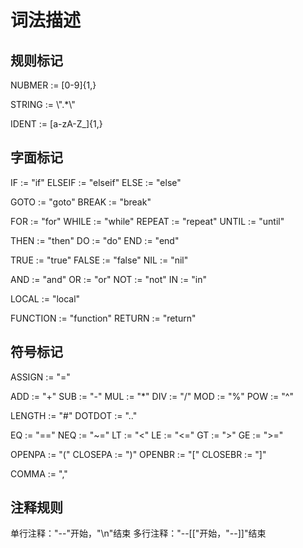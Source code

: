 # 词法描述

## 规则标记

NUBMER := [0-9]{1,}

STRING := \\\".*\\\"

IDENT := [a-zA-Z_]{1,}

## 字面标记

IF := "if"
ELSEIF := "elseif"
ELSE := "else"

GOTO := "goto"
BREAK := "break"

FOR := "for"
WHILE := "while"
REPEAT := "repeat"
UNTIL := "until"

THEN := "then"
DO := "do"
END := "end"

TRUE := "true"
FALSE := "false"
NIL := "nil"

AND := "and"
OR := "or"
NOT := "not"
IN := "in"

LOCAL := "local"

FUNCTION := "function"
RETURN := "return"

## 符号标记

ASSIGN := "="

ADD := "+"
SUB := "-"
MUL := "*"
DIV := "/"
MOD := "%"
POW := "^"

LENGTH := "#"
DOTDOT := ".."

EQ := "=="
NEQ := "~="
LT := "<"
LE := "<="
GT := ">"
GE := ">="

OPENPA := "("
CLOSEPA := ")"
OPENBR := "["
CLOSEBR := "]"

COMMA := ","

## 注释规则

单行注释："--"开始，"\n"结束
多行注释："--[["开始，"--]]"结束

